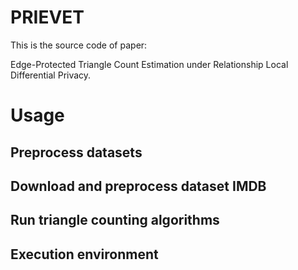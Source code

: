 # PRIEVET
This is the source code of paper:

Edge-Protected Triangle Count Estimation under Relationship Local Differential Privacy.

# Usage
## Preprocess datasets
## Download and preprocess dataset IMDB
## Run triangle counting algorithms
## Execution environment

